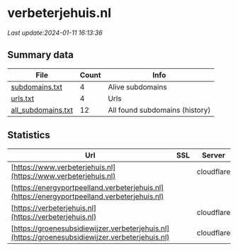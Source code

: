 # verbeterjehuis.nl
*Last update:2024-01-11 16:13:36*
## Summary data
| File       | Count | Info |
|------------|-------|------|
|[subdomains.txt](/data/verbeterjehuis/subdomains.txt)|4|Alive subdomains|
|[urls.txt](/data/verbeterjehuis/urls.txt)|4|Urls|
|[all_subdomains.txt](/data/verbeterjehuis/all_subdomains.txt)|12|All found subdomains (history)|
## Statistics
| Url | SSL | Server | Cookie | HSTS | CSP | XFO | XXP | RP | Tech |
|------------|-------|------|------|------|------|------|------|------|------|
|[https://www.verbeterjehuis.nl](https://www.verbeterjehuis.nl)| |cloudflare| |:white_check_mark: | |:warning: |:white_check_mark: | |:white_check_mark: | |:white_check_mark: | |Cloudflare HSTS| |
|[https://energyportpeelland.verbeterjehuis.nl](https://energyportpeelland.verbeterjehuis.nl)| | | | | | | |:white_check_mark: | || |
|[https://verbeterjehuis.nl](https://verbeterjehuis.nl)| |cloudflare| |:white_check_mark: | |:warning: |:white_check_mark: | |:white_check_mark: | |:white_check_mark: | |Cloudflare HSTS| |
|[https://groenesubsidiewijzer.verbeterjehuis.nl](https://groenesubsidiewijzer.verbeterjehuis.nl)| |cloudflare| |:white_check_mark: | |:warning: |:white_check_mark: | |:white_check_mark: | |:white_check_mark: | |Cloudflare HSTS| |